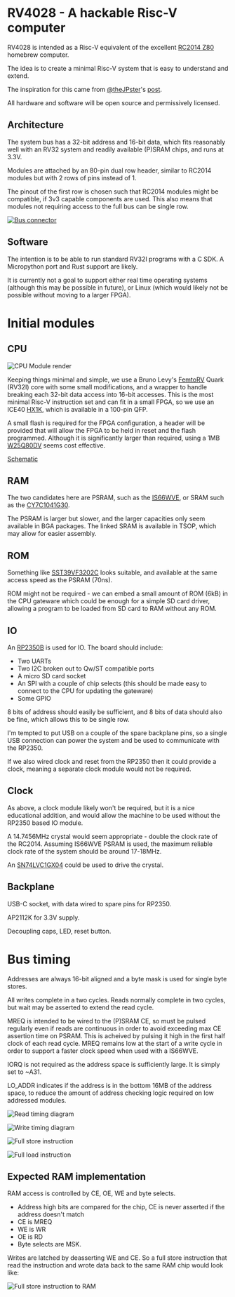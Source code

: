 # RV4028 - A hackable Risc-V computer

RV4028 is intended as a Risc-V equivalent of the excellent [RC2014 Z80](https://rc2014.co.uk/) homebrew computer.

The idea is to create a minimal Risc-V system that is easy to understand and extend.

The inspiration for this came from [@theJPster](https://github.com/thejpster)'s [post](https://bsky.app/profile/thejpster.org.uk/post/3m3ngtx5sfc2i).

All hardware and software will be open source and permissively licensed.

## Architecture

The system bus has a 32-bit address and 16-bit data, which fits reasonably well with an RV32 system and readily available (P)SRAM chips, and runs at 3.3V.

Modules are attached by an 80-pin dual row header, similar to RC2014 modules but with 2 rows of pins instead of 1.

The pinout of the first row is chosen such that RC2014 modules might be compatible, if 3v3 capable components are used.  This also means that modules not requiring access to the full bus can be single row.

[![Bus connector](BusConnSmaller.png)](BusConn.png)

## Software

The intention is to be able to run standard RV32I programs with a C SDK.  A Micropython port and Rust support are likely.

It is currently not a goal to support either real time operating systems (although this may be possible in future), or Linux (which would likely not be possible without moving to a larger FPGA).

# Initial modules

## CPU

![CPU Module render](cpu/CPU.png)

Keeping things minimal and simple, we use a Bruno Levy's [FemtoRV](https://github.com/BrunoLevy/learn-fpga/tree/master/FemtoRV) Quark (RV32I) core with some small modifications, and a wrapper to handle breaking each 32-bit data access into 16-bit accesses.  This is the most minimal Risc-V instruction set and can fit in a small FPGA, so we use an ICE40 [HX1K](https://www.latticesemi.com/ice40), which is available in a 100-pin QFP.

A small flash is required for the FPGA configuration, a header will be provided that will allow the FPGA to be held in reset and the flash programmed.  Although it is significantly larger than required, using a 1MB [W25Q80DV](https://www.lcsc.com/datasheet/C14086.pdf) seems cost effective. 

[Schematic](cpu/cpu.pdf)

## RAM

The two candidates here are PSRAM, such as the [IS66WVE](https://www.lcsc.com/datasheet/C1350157.pdf), or SRAM such as the [CY7C1041G30](https://www.lcsc.com/datasheet/C2944680.pdf).

The PSRAM is larger but slower, and the larger capacities only seem available in BGA packages.  The linked SRAM is available in TSOP, which may allow for easier assembly.

## ROM

Something like [SST39VF3202C](https://www.lcsc.com/datasheet/C637403.pdf) looks suitable, and available at the same access speed as the PSRAM (70ns).

ROM might not be required - we can embed a small amount of ROM (6kB) in the CPU gateware which could be enough for a simple SD card driver, allowing a program to be loaded from SD card to RAM without any ROM.

## IO

An [RP2350B](https://datasheets.raspberrypi.com/rp2350/rp2350-datasheet.pdf) is used for IO.  The board should include:
- Two UARTs
- Two I2C broken out to Qw/ST compatible ports
- A micro SD card socket
- An SPI with a couple of chip selects (this should be made easy to connect to the CPU for updating the gateware)
- Some GPIO

8 bits of address should easily be sufficient, and 8 bits of data should also be fine, which allows this to be single row.

I'm tempted to put USB on a couple of the spare backplane pins, so a single USB connection can power the system and be used to communicate with the RP2350.

If we also wired clock and reset from the RP2350 then it could provide a clock, meaning a separate clock module would not be required.

## Clock

As above, a clock module likely won't be required, but it is a nice educational addition, and would allow the machine to be used without the RP2350 based IO module.

A 14.7456MHz crystal would seem appropriate - double the clock rate of the RC2014.  Assuming IS66WVE PSRAM is used, the maximum reliable clock rate of the system should be around 17-18MHz.

An [SN74LVC1GX04](https://www.lcsc.com/datasheet/C2653063.pdf) could be used to drive the crystal.

## Backplane

USB-C socket, with data wired to spare pins for RP2350.

AP2112K for 3.3V supply.

Decoupling caps, LED, reset button.

# Bus timing

Addresses are always 16-bit aligned and a byte mask is used for single byte stores.

All writes complete in a two cycles.  Reads normally complete in two cycles, but wait may be asserted to extend the read cycle.

MREQ is intended to be wired to the (P)SRAM CE, so must be pulsed regularly even if reads are continuous in order to avoid exceeding max CE assertion time on PSRAM.  This is acheived by pulsing it high in the first half clock of each read cycle.  MREQ remains low at the start of a write cycle in order to support a faster clock speed when used with a IS66WVE.

IORQ is not required as the address space is sufficiently large.  It is simply set to ~A31.

LO_ADDR indicates if the address is in the bottom 16MB of the address space, to reduce the amount of address checking logic required on low addressed modules.

![Read timing diagram](wavedrom/read_txn.png)

![Write timing diagram](wavedrom/write_txn.png)

![Full store instruction](wavedrom/store_instr.png)

![Full load instruction](wavedrom/load_instr.png)

## Expected RAM implementation

RAM access is controlled by CE, OE, WE and byte selects.

* Address high bits are compared for the chip, CE is never asserted if the address doesn't match
* CE is MREQ
* WE is WR
* OE is RD
* Byte selects are MSK.

Writes are latched by deasserting WE and CE.  So a full store instruction that read the instruction and wrote data back to the same RAM chip would look like:

![Full store instruction to RAM](wavedrom/store_instr_ram.png)
